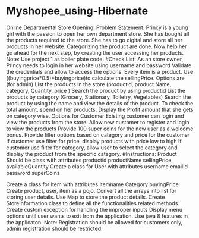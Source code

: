 # Myshopee_using-Hibernate
Online Departmental Store Opening:
Problem Statement:
Princy is a young girl with the passion to open her own department store. She has bought all the products required to the store. She has to go digital and store all her products in her website. Categorizing the product are done. Now help her go ahead for the next step, by creating the user accessing her products.
Note: Use project 1 as boiler plate code.
#Check List:
As an store owner, Princy needs to login in her website using username and password
Validate the credentials and allow to access the options.
Every item is a product. Use ((buyingprice*0.5)+buyingprice)to calculate the sellingPrice.
Options are (for admin)
List the products in the store (productid, product Name, category, Quantity, price )
Search the product by using productid
List the products by category (Grocery, Stationary, Toiletry, Vegetables)
Search the product by using the name and view the details of the product.
To check the total amount, spend on her products.
Display the Profit amount that she gets on category wise.
Options for Customer
Existing customer can login and view the products from the store.
Allow new customer to register and login to view the products
Provide 100 super coins for the new user as a welcome bonus.
Provide filter options based on category and price for the customer
If customer use filter for price, display products with price low to high
If customer use filter for category, allow user to select the category and display the product from the specific category.
#Instructions:
Product Should be class with attributes
productid
productName
sellingPrice
availableQuantity
Create a class for User with attributes
username
emailId
password
superCoins




Create a class for Item with attributes
Itemname
Category
buyingPrice
Create product, user, item as a pojo.
Convert all the arrays into list for storing user details.
Use Map to store the product details.
Create StoreInformation class to define all the functionalities related methods.
Create custom exception for handling the improper inputs
Display menu options until user wants to exit from the application.
Use java 8 features in the applicaton.
Note: Registration should be allowed for customers only, admin registration should be restricted.
